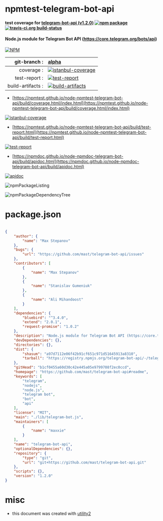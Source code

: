 # npmtest-telegram-bot-api

#### test coverage for  [telegram-bot-api (v1.2.0)](https://github.com/mast/telegram-bot-api#readme)  [![npm package](https://img.shields.io/npm/v/npmtest-telegram-bot-api.svg?style=flat-square)](https://www.npmjs.org/package/npmtest-telegram-bot-api) [![travis-ci.org build-status](https://api.travis-ci.org/npmtest/node-npmtest-telegram-bot-api.svg)](https://travis-ci.org/npmtest/node-npmtest-telegram-bot-api)

#### Node.js module for Telegram Bot API (https://core.telegram.org/bots/api)

[![NPM](https://nodei.co/npm/telegram-bot-api.png?downloads=true&downloadRank=true&stars=true)](https://www.npmjs.com/package/telegram-bot-api)

| git-branch : | [alpha](https://github.com/npmtest/node-npmtest-telegram-bot-api/tree/alpha)|
|--:|:--|
| coverage : | [![istanbul-coverage](https://npmtest.github.io/node-npmtest-telegram-bot-api/build/coverage.badge.svg)](https://npmtest.github.io/node-npmtest-telegram-bot-api/build/coverage.html/index.html)|
| test-report : | [![test-report](https://npmtest.github.io/node-npmtest-telegram-bot-api/build/test-report.badge.svg)](https://npmtest.github.io/node-npmtest-telegram-bot-api/build/test-report.html)|
| build-artifacts : | [![build-artifacts](https://npmtest.github.io/node-npmtest-telegram-bot-api/glyphicons_144_folder_open.png)](https://github.com/npmtest/node-npmtest-telegram-bot-api/tree/gh-pages/build)|

- [https://npmtest.github.io/node-npmtest-telegram-bot-api/build/coverage.html/index.html](https://npmtest.github.io/node-npmtest-telegram-bot-api/build/coverage.html/index.html)

[![istanbul-coverage](https://npmtest.github.io/node-npmtest-telegram-bot-api/build/screenCapture.buildCi.browser.%252Ftmp%252Fbuild%252Fcoverage.lib.html.png)](https://npmtest.github.io/node-npmtest-telegram-bot-api/build/coverage.html/index.html)

- [https://npmtest.github.io/node-npmtest-telegram-bot-api/build/test-report.html](https://npmtest.github.io/node-npmtest-telegram-bot-api/build/test-report.html)

[![test-report](https://npmtest.github.io/node-npmtest-telegram-bot-api/build/screenCapture.buildCi.browser.%252Ftmp%252Fbuild%252Ftest-report.html.png)](https://npmtest.github.io/node-npmtest-telegram-bot-api/build/test-report.html)

- [https://npmdoc.github.io/node-npmdoc-telegram-bot-api/build/apidoc.html](https://npmdoc.github.io/node-npmdoc-telegram-bot-api/build/apidoc.html)

[![apidoc](https://npmdoc.github.io/node-npmdoc-telegram-bot-api/build/screenCapture.buildCi.browser.%252Ftmp%252Fbuild%252Fapidoc.html.png)](https://npmdoc.github.io/node-npmdoc-telegram-bot-api/build/apidoc.html)

![npmPackageListing](https://npmtest.github.io/node-npmtest-telegram-bot-api/build/screenCapture.npmPackageListing.svg)

![npmPackageDependencyTree](https://npmtest.github.io/node-npmtest-telegram-bot-api/build/screenCapture.npmPackageDependencyTree.svg)



# package.json

```json

{
    "author": {
        "name": "Max Stepanov"
    },
    "bugs": {
        "url": "https://github.com/mast/telegram-bot-api/issues"
    },
    "contributors": [
        {
            "name": "Max Stepanov"
        },
        {
            "name": "Stanislav Gumeniuk"
        },
        {
            "name": "Ali Mihandoost"
        }
    ],
    "dependencies": {
        "bluebird": "^3.4.0",
        "extend": "2.0.1",
        "request-promise": "1.0.2"
    },
    "description": "Node.js module for Telegram Bot API (https://core.telegram.org/bots/api)",
    "devDependencies": {},
    "directories": {},
    "dist": {
        "shasum": "a97d7112e06f42b91cf651c971d51645913a8310",
        "tarball": "https://registry.npmjs.org/telegram-bot-api/-/telegram-bot-api-1.2.0.tgz"
    },
    "gitHead": "b1cf0455a60d30c42e445a05e9799708f2ec0ccd",
    "homepage": "https://github.com/mast/telegram-bot-api#readme",
    "keywords": [
        "telegram",
        "nodejs",
        "node.js",
        "telegram bot",
        "bot",
        "api"
    ],
    "license": "MIT",
    "main": "./lib/telegram-bot.js",
    "maintainers": [
        {
            "name": "maxxie"
        }
    ],
    "name": "telegram-bot-api",
    "optionalDependencies": {},
    "repository": {
        "type": "git",
        "url": "git+https://github.com/mast/telegram-bot-api.git"
    },
    "scripts": {},
    "version": "1.2.0"
}
```



# misc
- this document was created with [utility2](https://github.com/kaizhu256/node-utility2)
